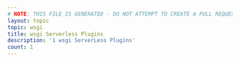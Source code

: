 ```yaml
---
# NOTE: THIS FILE IS GENERATED - DO NOT ATTEMPT TO CREATE A PULL REQUEST TO UPDATE THE DATA. 
layout: topic
topic: wsgi
title: wsgi Serverless Plugins
description: '1 wsgi ServerLess Plugins'
count: 1
---
```


